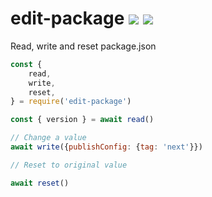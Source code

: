 # edit-package [![](https://img.shields.io/npm/v/edit-package.svg)](https://www.npmjs.com/package/edit-package) [![](https://img.shields.io/badge/source--000000.svg?logo=github&style=social)](https://github.com/omrilotan/mono/tree/master/packages/edit-package)

Read, write and reset package.json

```js
const {
    read,
    write,
    reset,
} = require('edit-package')

const { version } = await read()

// Change a value
await write({publishConfig: {tag: 'next'}})

// Reset to original value

await reset()
```
